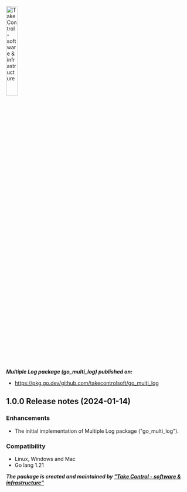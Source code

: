 <img src="https://takecontrolsoft.eu/wp-content/uploads/2023/11/TakeControlTransparentGreenLogo-1.png" alt="Take Control - software & infrastructure" width="25%">

***Multiple Log package (go_multi_log) published on:***
*   https://pkg.go.dev/github.com/takecontrolsoft/go_multi_log

## 1.0.0 Release notes (2024-01-14)

### Enhancements
* The initial implementation of Multiple Log package ("go_multi_log").

### Compatibility
* Linux, Windows and Mac
* Go lang 1.21

***The package is created and maintained by **["Take Control - software & infrastructure"](https://takecontrolsoft.eu/)*****